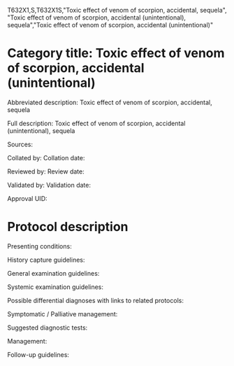 T632X1,S,T632X1S,"Toxic effect of venom of scorpion, accidental, sequela", "Toxic effect of venom of scorpion, accidental (unintentional), sequela","Toxic effect of venom of scorpion, accidental (unintentional)"
# Category title: Toxic effect of venom of scorpion, accidental (unintentional)

Abbreviated description: Toxic effect of venom of scorpion, accidental, sequela

Full description: Toxic effect of venom of scorpion, accidental (unintentional), sequela

Sources:

Collated by:
Collation date:

Reviewed by:
Review date:

Validated by:
Validation date:

Approval UID:

# Protocol description

Presenting conditions:

History capture guidelines:

General examination guidelines:

Systemic examination guidelines:

Possible differential diagnoses with links to related protocols:

Symptomatic / Palliative management:

Suggested diagnostic tests:

Management:

Follow-up guidelines:
